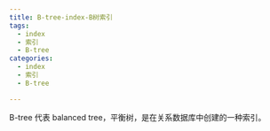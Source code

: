 ```yaml
---
title: B-tree-index-B树索引
tags:
  - index
  - 索引
  - B-tree
categories:
  - index
  - 索引
  - B-tree

---
```


B-tree 代表 balanced tree，平衡树，是在关系数据库中创建的一种索引。